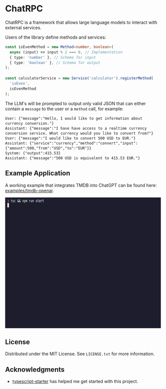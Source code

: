 # ChatRPC

ChatRPC is a framework that allows large language models to interact with external services.

Users of the library define methods and services:
```typescript
const isEvenMethod = new Method<number, boolean>(
  async (input) => input % 2 === 0, // Implementation
  { type: 'number' }, // Schema for input
  { type: 'boolean' }, // Schema for output
);

const calculatorService = new Service('calculator').registerMethod(
  'isEven',
  isEvenMethod
);
```

The LLM's will be prompted to output only valid JSON that can either contain a `message` to the user or a `method` call, for example:
```
User: {"message":"Hello, I would like to get information about currency conversion."}
Assistant: {"message":"I have have access to a realtime currency conversion service. What currency would you like to convert from?"}
User: {"message":"I would like to convert 500 USD to EUR."}
Assistant: {"service":"currency","method":"convert","input":{"amount":500,"from":"USD","to":"EUR"}}
System: {"output":415.53}
Assistant: {"message":"500 USD is equivalent to 415.53 EUR."}
```

## Example Application
A working example that integrates TMDB into ChatGPT can be found here: [examples/tmdb-openai](https://github.com/floriscornel/ChatRPC/examples/tmdb-openai).

<img src="https://github.com/floriscornel/ChatRPC/raw/main/ChatRPC-tmdb-demo.gif" width="655" height="422">

<!-- LICENSE -->
## License

Distributed under the MIT License. See `LICENSE.txt` for more information.


## Acknowledgments

* [typescript-starter](https://github.com/bitjson/typescript-starter) has helped me get started with this project.
  